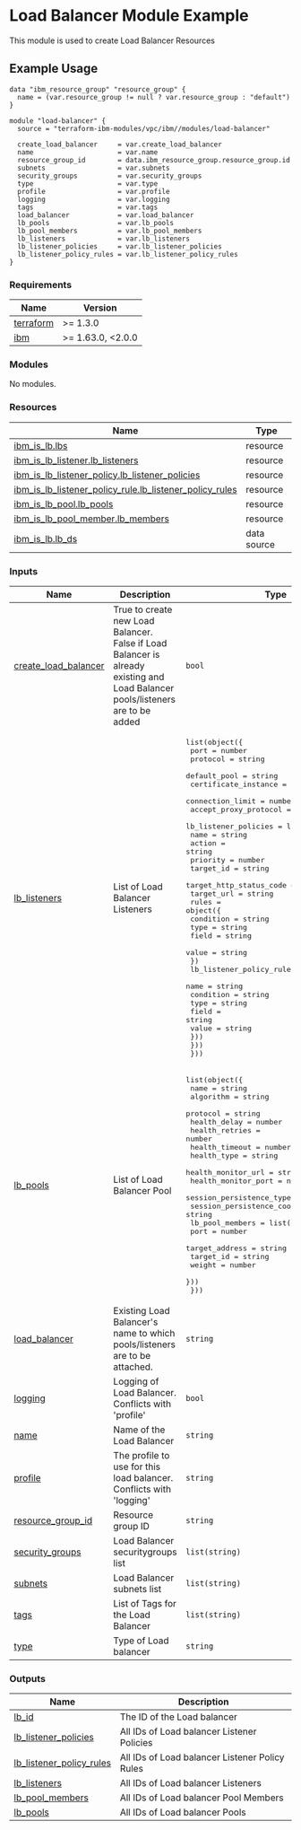 # Load Balancer Module Example

This module is used to create Load Balancer Resources

## Example Usage
```
data "ibm_resource_group" "resource_group" {
  name = (var.resource_group != null ? var.resource_group : "default")
}

module "load-balancer" {
  source = "terraform-ibm-modules/vpc/ibm//modules/load-balancer"

  create_load_balancer     = var.create_load_balancer
  name                     = var.name
  resource_group_id        = data.ibm_resource_group.resource_group.id
  subnets                  = var.subnets
  security_groups          = var.security_groups
  type                     = var.type
  profile                  = var.profile
  logging                  = var.logging
  tags                     = var.tags
  load_balancer            = var.load_balancer
  lb_pools                 = var.lb_pools
  lb_pool_members          = var.lb_pool_members
  lb_listeners             = var.lb_listeners
  lb_listener_policies     = var.lb_listener_policies
  lb_listener_policy_rules = var.lb_listener_policy_rules
}
```

<!-- BEGINNING OF PRE-COMMIT-TERRAFORM DOCS HOOK -->
### Requirements

| Name | Version |
|------|---------|
| <a name="requirement_terraform"></a> [terraform](#requirement\_terraform) | >= 1.3.0 |
| <a name="requirement_ibm"></a> [ibm](#requirement\_ibm) | >= 1.63.0, <2.0.0 |

### Modules

No modules.

### Resources

| Name | Type |
|------|------|
| [ibm_is_lb.lbs](https://registry.terraform.io/providers/IBM-Cloud/ibm/latest/docs/resources/is_lb) | resource |
| [ibm_is_lb_listener.lb_listeners](https://registry.terraform.io/providers/IBM-Cloud/ibm/latest/docs/resources/is_lb_listener) | resource |
| [ibm_is_lb_listener_policy.lb_listener_policies](https://registry.terraform.io/providers/IBM-Cloud/ibm/latest/docs/resources/is_lb_listener_policy) | resource |
| [ibm_is_lb_listener_policy_rule.lb_listener_policy_rules](https://registry.terraform.io/providers/IBM-Cloud/ibm/latest/docs/resources/is_lb_listener_policy_rule) | resource |
| [ibm_is_lb_pool.lb_pools](https://registry.terraform.io/providers/IBM-Cloud/ibm/latest/docs/resources/is_lb_pool) | resource |
| [ibm_is_lb_pool_member.lb_members](https://registry.terraform.io/providers/IBM-Cloud/ibm/latest/docs/resources/is_lb_pool_member) | resource |
| [ibm_is_lb.lb_ds](https://registry.terraform.io/providers/IBM-Cloud/ibm/latest/docs/data-sources/is_lb) | data source |

### Inputs

| Name | Description | Type | Default | Required |
|------|-------------|------|---------|:--------:|
| <a name="input_create_load_balancer"></a> [create\_load\_balancer](#input\_create\_load\_balancer) | True to create new Load Balancer. False if Load Balancer is already existing and Load Balancer pools/listeners are to be added | `bool` | n/a | yes |
| <a name="input_lb_listeners"></a> [lb\_listeners](#input\_lb\_listeners) | List of Load Balancer Listeners | <pre>list(object({<br>    port                  = number<br>    protocol              = string<br>    default_pool          = string<br>    certificate_instance  = string<br>    connection_limit      = number<br>    accept_proxy_protocol = bool<br>    lb_listener_policies = list(object({<br>      name                    = string<br>      action                  = string<br>      priority                = number<br>      target_id               = string<br>      target_http_status_code = number<br>      target_url              = string<br>      rules = object({<br>        condition = string<br>        type      = string<br>        field     = string<br>        value     = string<br>      })<br>      lb_listener_policy_rules = list(object({<br>        name      = string<br>        condition = string<br>        type      = string<br>        field     = string<br>        value     = string<br>      }))<br>    }))<br>  }))</pre> | `[]` | no |
| <a name="input_lb_pools"></a> [lb\_pools](#input\_lb\_pools) | List of Load Balancer Pool | <pre>list(object({<br>    name                            = string<br>    algorithm                       = string<br>    protocol                        = string<br>    health_delay                    = number<br>    health_retries                  = number<br>    health_timeout                  = number<br>    health_type                     = string<br>    health_monitor_url              = string<br>    health_monitor_port             = number<br>    session_persistence_type        = string<br>    session_persistence_cookie_name = string<br>    lb_pool_members = list(object({<br>      port           = number<br>      target_address = string<br>      target_id      = string<br>      weight         = number<br>    }))<br>  }))</pre> | `[]` | no |
| <a name="input_load_balancer"></a> [load\_balancer](#input\_load\_balancer) | Existing Load Balancer's name to which pools/listeners are to be attached. | `string` | `null` | no |
| <a name="input_logging"></a> [logging](#input\_logging) | Logging of Load Balancer. Conflicts with 'profile' | `bool` | `null` | no |
| <a name="input_name"></a> [name](#input\_name) | Name of the Load Balancer | `string` | `null` | no |
| <a name="input_profile"></a> [profile](#input\_profile) | The profile to use for this load balancer. Conflicts with 'logging' | `string` | `null` | no |
| <a name="input_resource_group_id"></a> [resource\_group\_id](#input\_resource\_group\_id) | Resource group ID | `string` | `null` | no |
| <a name="input_security_groups"></a> [security\_groups](#input\_security\_groups) | Load Balancer securitygroups list | `list(string)` | `null` | no |
| <a name="input_subnets"></a> [subnets](#input\_subnets) | Load Balancer subnets list | `list(string)` | `[]` | no |
| <a name="input_tags"></a> [tags](#input\_tags) | List of Tags for the Load Balancer | `list(string)` | `null` | no |
| <a name="input_type"></a> [type](#input\_type) | Type of Load balancer | `string` | `null` | no |

### Outputs

| Name | Description |
|------|-------------|
| <a name="output_lb_id"></a> [lb\_id](#output\_lb\_id) | The ID of the Load balancer |
| <a name="output_lb_listener_policies"></a> [lb\_listener\_policies](#output\_lb\_listener\_policies) | All IDs of Load balancer Listener Policies |
| <a name="output_lb_listener_policy_rules"></a> [lb\_listener\_policy\_rules](#output\_lb\_listener\_policy\_rules) | All IDs of Load balancer Listener Policy Rules |
| <a name="output_lb_listeners"></a> [lb\_listeners](#output\_lb\_listeners) | All IDs of Load balancer Listeners |
| <a name="output_lb_pool_members"></a> [lb\_pool\_members](#output\_lb\_pool\_members) | All IDs of Load balancer Pool Members |
| <a name="output_lb_pools"></a> [lb\_pools](#output\_lb\_pools) | All IDs of Load balancer Pools |
<!-- END OF PRE-COMMIT-TERRAFORM DOCS HOOK -->
